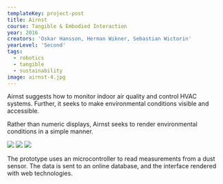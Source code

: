 ```yaml
---
templateKey: project-post
title: Airnst
course: Tangible & Embodied Interaction
year: 2016
creators: 'Oskar Hansson, Herman Wikner, Sebastian Wictorin'
yearLevel: 'Second'
tags:
  - robotics
  - tangible
  - sustainability
image: airnst-4.jpg
---
```


Airnst suggests how to monitor indoor air quality and control HVAC systems. Further, it seeks to make environmental conditions visible and accessible.

<MauVideo id="0_7flsf8q2" />

Rather than numeric displays, Airnst seeks to render environmental conditions in a simple manner.

<ImageSet>

![](/images/airnst-1.jpg)
![](/images/airnst-2.jpg)
![](/images/airnst-3.jpg)

</ImageSet>

The prototype uses an microcontroller to read measurements from a dust sensor. The data is sent to an online database, and the interface rendered with web technologies.
